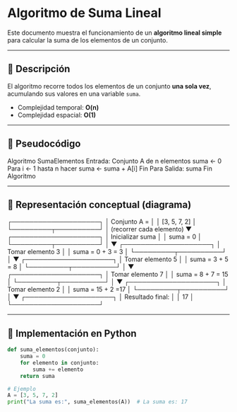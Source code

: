 # Algoritmo de Suma Lineal

Este documento muestra el funcionamiento de un **algoritmo lineal simple** para calcular la suma de los elementos de un conjunto.

---

## 🔹 Descripción
El algoritmo recorre todos los elementos de un conjunto **una sola vez**, acumulando sus valores en una variable `suma`.

- Complejidad temporal: **O(n)**
- Complejidad espacial: **O(1)**

---

## 🔹 Pseudocódigo
Algoritmo SumaElementos
Entrada: Conjunto A de n elementos
suma ← 0
Para i ← 1 hasta n hacer
suma ← suma + A[i]
Fin Para
Salida: suma
Fin Algoritmo

---

## 🔹 Representación conceptual (diagrama)
┌────────────────────┐
│ Conjunto A = │
│ [3, 5, 7, 2] │
└─────────┬──────────┘
│ (recorrer cada elemento)
▼
┌────────────────────┐
│ Inicializar suma │
│ suma = 0 │
└─────────┬──────────┘
│
▼
┌────────────────────┐
│ Tomar elemento 3 │
│ suma = 0 + 3 = 3 │
└─────────┬──────────┘
│
▼
┌────────────────────┐
│ Tomar elemento 5 │
│ suma = 3 + 5 = 8 │
└─────────┬──────────┘
│
▼
┌────────────────────┐
│ Tomar elemento 7 │
│ suma = 8 + 7 = 15 │
└─────────┬──────────┘
│
▼
┌────────────────────┐
│ Tomar elemento 2 │
│ suma = 15 + 2 =17 │
└─────────┬──────────┘
│
▼
┌────────────────────┐
│ Resultado final: │
│ 17 │
└────────────────────┘

---

## 🔹 Implementación en Python
```python
def suma_elementos(conjunto):
    suma = 0
    for elemento in conjunto:
        suma += elemento
    return suma

# Ejemplo
A = [3, 5, 7, 2]
print("La suma es:", suma_elementos(A))  # La suma es: 17

